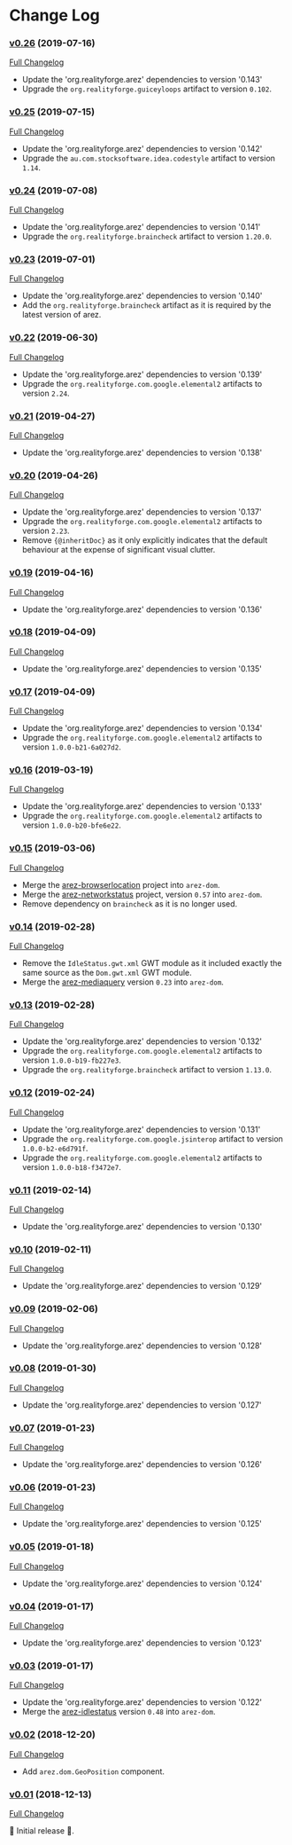 # Change Log

### [v0.26](https://github.com/arez/arez-dom/tree/v0.26) (2019-07-16)
[Full Changelog](https://github.com/arez/arez-dom/compare/v0.25...v0.26)

* Update the 'org.realityforge.arez' dependencies to version '0.143'
* Upgrade the `org.realityforge.guiceyloops` artifact to version `0.102`.

### [v0.25](https://github.com/arez/arez-dom/tree/v0.25) (2019-07-15)
[Full Changelog](https://github.com/arez/arez-dom/compare/v0.24...v0.25)

* Update the 'org.realityforge.arez' dependencies to version '0.142'
* Upgrade the `au.com.stocksoftware.idea.codestyle` artifact to version `1.14`.

### [v0.24](https://github.com/arez/arez-dom/tree/v0.24) (2019-07-08)
[Full Changelog](https://github.com/arez/arez-dom/compare/v0.23...v0.24)

* Update the 'org.realityforge.arez' dependencies to version '0.141'
* Upgrade the `org.realityforge.braincheck` artifact to version `1.20.0`.

### [v0.23](https://github.com/arez/arez-dom/tree/v0.23) (2019-07-01)
[Full Changelog](https://github.com/arez/arez-dom/compare/v0.22...v0.23)

* Update the 'org.realityforge.arez' dependencies to version '0.140'
* Add the `org.realityforge.braincheck` artifact as it is required by the latest version of arez.

### [v0.22](https://github.com/arez/arez-dom/tree/v0.22) (2019-06-30)
[Full Changelog](https://github.com/arez/arez-dom/compare/v0.21...v0.22)

* Update the 'org.realityforge.arez' dependencies to version '0.139'
* Upgrade the `org.realityforge.com.google.elemental2` artifacts to version `2.24`.

### [v0.21](https://github.com/arez/arez-dom/tree/v0.21) (2019-04-27)
[Full Changelog](https://github.com/arez/arez-dom/compare/v0.20...v0.21)

* Update the 'org.realityforge.arez' dependencies to version '0.138'

### [v0.20](https://github.com/arez/arez-dom/tree/v0.20) (2019-04-26)
[Full Changelog](https://github.com/arez/arez-dom/compare/v0.19...v0.20)

* Update the 'org.realityforge.arez' dependencies to version '0.137'
* Upgrade the `org.realityforge.com.google.elemental2` artifacts to version `2.23`.
* Remove `{@inheritDoc}` as it only explicitly indicates that the default behaviour at the expense of significant visual clutter.

### [v0.19](https://github.com/arez/arez-dom/tree/v0.19) (2019-04-16)
[Full Changelog](https://github.com/arez/arez-dom/compare/v0.18...v0.19)

* Update the 'org.realityforge.arez' dependencies to version '0.136'

### [v0.18](https://github.com/arez/arez-dom/tree/v0.18) (2019-04-09)
[Full Changelog](https://github.com/arez/arez-dom/compare/v0.17...v0.18)

* Update the 'org.realityforge.arez' dependencies to version '0.135'

### [v0.17](https://github.com/arez/arez-dom/tree/v0.17) (2019-04-09)
[Full Changelog](https://github.com/arez/arez-dom/compare/v0.16...v0.17)

* Update the 'org.realityforge.arez' dependencies to version '0.134'
* Upgrade the `org.realityforge.com.google.elemental2` artifacts to version `1.0.0-b21-6a027d2`.

### [v0.16](https://github.com/arez/arez-dom/tree/v0.16) (2019-03-19)
[Full Changelog](https://github.com/arez/arez-dom/compare/v0.15...v0.16)

* Update the 'org.realityforge.arez' dependencies to version '0.133'
* Upgrade the `org.realityforge.com.google.elemental2` artifacts to version `1.0.0-b20-bfe6e22`.

### [v0.15](https://github.com/arez/arez-dom/tree/v0.15) (2019-03-06)
[Full Changelog](https://github.com/arez/arez-dom/compare/v0.14...v0.15)

* Merge the [arez-browserlocation](https://github.com/arez/arez-browserlocation) project into `arez-dom`.
* Merge the [arez-networkstatus](https://github.com/arez/arez-networkstatus) project,
  version `0.57` into `arez-dom`.
* Remove dependency on `braincheck` as it is no longer used.

### [v0.14](https://github.com/arez/arez-dom/tree/v0.14) (2019-02-28)
[Full Changelog](https://github.com/arez/arez-dom/compare/v0.13...v0.14)

* Remove the `IdleStatus.gwt.xml` GWT module as it included exactly the same
  source as the `Dom.gwt.xml` GWT module.
* Merge the [arez-mediaquery](https://github.com/arez/arez-mediaquery) version `0.23` into `arez-dom`.

### [v0.13](https://github.com/arez/arez-dom/tree/v0.13) (2019-02-28)
[Full Changelog](https://github.com/arez/arez-dom/compare/v0.12...v0.13)

* Update the 'org.realityforge.arez' dependencies to version '0.132'
* Upgrade the `org.realityforge.com.google.elemental2` artifacts to version `1.0.0-b19-fb227e3`.
* Upgrade the `org.realityforge.braincheck` artifact to version `1.13.0`.

### [v0.12](https://github.com/arez/arez-dom/tree/v0.12) (2019-02-24)
[Full Changelog](https://github.com/arez/arez-dom/compare/v0.11...v0.12)

* Update the 'org.realityforge.arez' dependencies to version '0.131'
* Upgrade the `org.realityforge.com.google.jsinterop` artifact to version `1.0.0-b2-e6d791f`.
* Upgrade the `org.realityforge.com.google.elemental2` artifacts to version `1.0.0-b18-f3472e7`.

### [v0.11](https://github.com/arez/arez-dom/tree/v0.11) (2019-02-14)
[Full Changelog](https://github.com/arez/arez-dom/compare/v0.10...v0.11)

* Update the 'org.realityforge.arez' dependencies to version '0.130'

### [v0.10](https://github.com/arez/arez-dom/tree/v0.10) (2019-02-11)
[Full Changelog](https://github.com/arez/arez-dom/compare/v0.09...v0.10)

* Update the 'org.realityforge.arez' dependencies to version '0.129'

### [v0.09](https://github.com/arez/arez-dom/tree/v0.09) (2019-02-06)
[Full Changelog](https://github.com/arez/arez-dom/compare/v0.08...v0.09)

* Update the 'org.realityforge.arez' dependencies to version '0.128'

### [v0.08](https://github.com/arez/arez-dom/tree/v0.08) (2019-01-30)
[Full Changelog](https://github.com/arez/arez-dom/compare/v0.07...v0.08)

* Update the 'org.realityforge.arez' dependencies to version '0.127'

### [v0.07](https://github.com/arez/arez-dom/tree/v0.07) (2019-01-23)
[Full Changelog](https://github.com/arez/arez-dom/compare/v0.06...v0.07)

* Update the 'org.realityforge.arez' dependencies to version '0.126'

### [v0.06](https://github.com/arez/arez-dom/tree/v0.06) (2019-01-23)
[Full Changelog](https://github.com/arez/arez-dom/compare/v0.05...v0.06)

* Update the 'org.realityforge.arez' dependencies to version '0.125'

### [v0.05](https://github.com/arez/arez-dom/tree/v0.05) (2019-01-18)
[Full Changelog](https://github.com/arez/arez-dom/compare/v0.04...v0.05)

* Update the 'org.realityforge.arez' dependencies to version '0.124'

### [v0.04](https://github.com/arez/arez-dom/tree/v0.04) (2019-01-17)
[Full Changelog](https://github.com/arez/arez-dom/compare/v0.03...v0.04)

* Update the 'org.realityforge.arez' dependencies to version '0.123'

### [v0.03](https://github.com/arez/arez-dom/tree/v0.03) (2019-01-17)
[Full Changelog](https://github.com/arez/arez-dom/compare/v0.02...v0.03)

* Update the 'org.realityforge.arez' dependencies to version '0.122'
* Merge the [arez-idlestatus](https://github.com/arez/arez-idlestatus) version `0.48` into `arez-dom`.

### [v0.02](https://github.com/arez/arez-dom/tree/v0.02) (2018-12-20)
[Full Changelog](https://github.com/arez/arez-dom/compare/v0.01...v0.02)

* Add `arez.dom.GeoPosition` component.

### [v0.01](https://github.com/arez/arez-dom/tree/v0.01) (2018-12-13)
[Full Changelog](https://github.com/arez/arez-dom/compare/f7d7577e0f74fbcbae2f407a17cc2b9c58f73502...v0.01)

 ‎🎉	Initial release ‎🎉.
